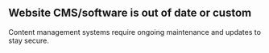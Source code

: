 ## Website CMS/software is out of date or custom

Content management systems require ongoing maintenance and updates to stay secure.
